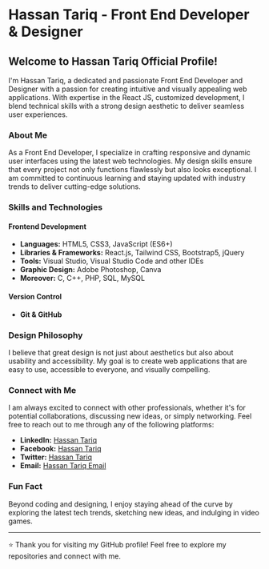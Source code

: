 # Hassan Tariq - Front End Developer & Designer

## Welcome to Hassan Tariq Official Profile!

I'm Hassan Tariq, a dedicated and passionate Front End Developer and Designer with a passion for creating intuitive and visually appealing web applications. With expertise in the React JS, customized development, I blend technical skills with a strong design aesthetic to deliver seamless user experiences.

### About Me

As a Front End Developer, I specialize in crafting responsive and dynamic user interfaces using the latest web technologies. My design skills ensure that every project not only functions flawlessly but also looks exceptional. I am committed to continuous learning and staying updated with industry trends to deliver cutting-edge solutions.

### Skills and Technologies

#### Frontend Development
- **Languages:** HTML5, CSS3, JavaScript (ES6+)
- **Libraries & Frameworks:** React.js, Tailwind CSS, Bootstrap5, jQuery
- **Tools:** Visual Studio, Visual Studio Code and other IDEs
- **Graphic Design:** Adobe Photoshop, Canva 
- **Moreover:** C, C++, PHP, SQL, MySQL

#### Version Control
- **Git & GitHub**

### Design Philosophy

I believe that great design is not just about aesthetics but also about usability and accessibility. My goal is to create web applications that are easy to use, accessible to everyone, and visually compelling.

### Connect with Me

I am always excited to connect with other professionals, whether it's for potential collaborations, discussing new ideas, or simply networking. Feel free to reach out to me through any of the following platforms:

- **LinkedIn:** [Hassan Tariq](https://www.linkedin.com/in/hassantariq010)
- **Facebook:** [Hassan Tariq](https://www.facebook.com/hassantariq010)
- **Twitter:** [Hassan Tariq](https://x.com/hassant010)
- **Email:** [Hassan Tariq Email](mailto:hassantariq0999@gmail.com)


### Fun Fact

Beyond coding and designing, I enjoy staying ahead of the curve by exploring the latest tech trends, sketching new ideas, and indulging in video games.

---

⭐️ Thank you for visiting my GitHub profile! Feel free to explore my repositories and connect with me.
